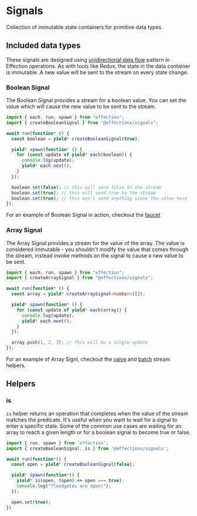 # Signals

Collection of immutable state containers for primitive data types.

## Included data types

These signals are designed using
[unidirectional data flow](https://en.wikipedia.org/wiki/Unidirectional_data_flow)
pattern in Effection operations. As with tools like Redux, the state in the data
container is immutable. A new value will be sent to the stream on every state
change.

### Boolean Signal

The Boolean Signal provides a stream for a boolean value. You can set the value
which will cause the new value to be sent to the stream.

```ts
import { each, run, spawn } from "effection";
import { createBooleanSignal } from "@effectionx/signals";

await run(function* () {
  const boolean = yield* createBooleanSignal(true);

  yield* spawn(function* () {
    for (const update of yield* each(boolean)) {
      console.log(update);
      yield* each.next();
    }
  });

  boolean.set(false); // this will send false to the stream
  boolean.set(true); // this will send true to the stream
  boolean.set(true); // this won't send anything since the value hasn't changed
});
```

For an example of Boolean Signal in action, checkout the
[faucet](https://github.com/thefrontside/effectionx/blob/main/stream-helpers/test-helpers/faucet.ts)

### Array Signal

The Array Signal provides a stream for the value of the array. The value is
considered immutable - you shouldn't modify the value that comes through the
stream, instead invoke methods on the signal to cause a new value to be sent.

```ts
import { each, run, spawn } from "effection";
import { createArraySignal } from "@effectionx/signals";

await run(function* () {
  const array = yield* createArraySignal<number>([]);

  yield* spawn(function* () {
    for (const update of yield* each(array)) {
      console.log(update);
      yield* each.next();
    }
  });

  array.push(1, 2, 3); // this will be a single update
});
```

For an example of Array Signl, checkout the
[valve](https://github.com/thefrontside/effectionx/blob/main/stream-helpers/valve.ts)
and
[batch](https://github.com/thefrontside/effectionx/blob/main/stream-helpers/batch.ts)
stream helpers.

## Helpers

### is

`is` helper returns an operation that completes when the value of the stream matches the predicate. It's useful when you want to wait for a signal to enter a specific state. Some of the common use cases are waiting for an array to reach a given length or for a boolean signal to become true or false.

```ts
import { run, spawn } from 'effection';
import { createBooleanSignal, is } from '@effectionx/signals';

await run(function*() {
  const open = yield* createBooleanSignal(false);

  yield* spawn(function*() {
    yield* is(open, (open) => open === true);
    console.log("floodgates are open!");
  });

  open.set(true);
})
```